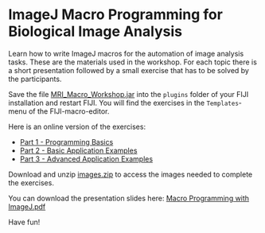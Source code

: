 # ImageJ Macro Programming for Biological Image Analysis

Learn how to write ImageJ macros for the automation of image analysis tasks. These are the materials used in the workshop. For each topic there is a short presentation followed by a small exercise that has to be solved by the participants.

Save the file [MRI_Macro_Workshop.jar](https://github.com/MontpellierRessourcesImagerie/ij-macro-programming-workshop/releases/download/v1.0/MRI_Macro_Workshop.jar) into the ``plugins`` folder of your FIJI installation and restart FIJI. You will find the exercises in the ``Templates``-menu of the FIJI-macro-editor.

Here is an online version of the exercises:

- [Part 1 - Programming Basics](./part1.md)
- [Part 2 - Basic Application Examples](./part2.md)
- [Part 3 - Advanced Application Examples](./part3.md)

Download and unzip [images.zip](http://dev.mri.cnrs.fr/attachments/download/2372/images.zip) to access the images needed to complete the exercises.

You can download the presentation slides here: [Macro Programming with ImageJ.pdf](https://github.com/MontpellierRessourcesImagerie/ij-macro-programming-workshop/raw/master/Macro%20Programming%20with%20ImageJ.pdf)

Have fun!
